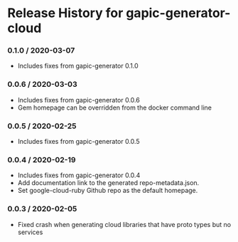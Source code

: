 # Release History for gapic-generator-cloud

### 0.1.0 / 2020-03-07

* Includes fixes from gapic-generator 0.1.0

### 0.0.6 / 2020-03-03

* Includes fixes from gapic-generator 0.0.6
* Gem homepage can be overridden from the docker command line

### 0.0.5 / 2020-02-25

* Includes fixes from gapic-generator 0.0.5

### 0.0.4 / 2020-02-19

* Includes fixes from gapic-generator 0.0.4
* Add documentation link to the generated repo-metadata.json.
* Set google-cloud-ruby Github repo as the default homepage.

### 0.0.3 / 2020-02-05

* Fixed crash when generating cloud libraries that have proto types but no services
